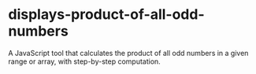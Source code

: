 # displays-product-of-all-odd-numbers
A JavaScript tool that calculates the product of all odd numbers in a given range or array, with step-by-step computation.
